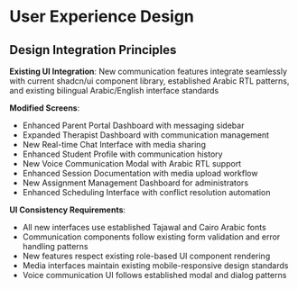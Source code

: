 # User Experience Design

## Design Integration Principles

**Existing UI Integration**: New communication features integrate seamlessly with current shadcn/ui component library, established Arabic RTL patterns, and existing bilingual Arabic/English interface standards

**Modified Screens**:
- Enhanced Parent Portal Dashboard with messaging sidebar
- Expanded Therapist Dashboard with communication management
- New Real-time Chat Interface with media sharing
- Enhanced Student Profile with communication history
- New Voice Communication Modal with Arabic RTL support
- Enhanced Session Documentation with media upload workflow
- New Assignment Management Dashboard for administrators
- Enhanced Scheduling Interface with conflict resolution automation

**UI Consistency Requirements**:
- All new interfaces use established Tajawal and Cairo Arabic fonts
- Communication components follow existing form validation and error handling patterns
- New features respect existing role-based UI component rendering
- Media interfaces maintain existing mobile-responsive design standards
- Voice communication UI follows established modal and dialog patterns
